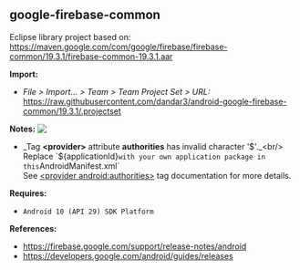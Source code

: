 ## google-firebase-common

Eclipse library project based on:<br/>
https://maven.google.com/com/google/firebase/firebase-common/19.3.1/firebase-common-19.3.1.aar

**Import:**
- _File > Import... > Team > Team Project Set > URL:_<br/>
  https://raw.githubusercontent.com/dandar3/android-google-firebase-common/19.3.1/.projectset

**Notes:** <img src="https://raw.githubusercontent.com/google/material-design-icons/main/png/alert/error_outline/materialicons/24dp/1x/baseline_error_outline_black_24dp.png" align="top" />
- _Tag **&lt;provider&gt;** attribute **authorities** has invalid character '$'._<br/>
  Replace `${applicationId}` with your own application package in this `AndroidManifest.xml`<br/>
  See [&lt;provider android:authorities&gt;](https://developer.android.com/guide/topics/manifest/provider-element.html#auth) tag documentation for more details.

**Requires:**
- `Android 10 (API 29) SDK Platform`

**References:**
- https://firebase.google.com/support/release-notes/android
- https://developers.google.com/android/guides/releases